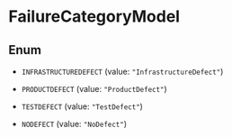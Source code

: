 

# FailureCategoryModel

## Enum


* `INFRASTRUCTUREDEFECT` (value: `"InfrastructureDefect"`)

* `PRODUCTDEFECT` (value: `"ProductDefect"`)

* `TESTDEFECT` (value: `"TestDefect"`)

* `NODEFECT` (value: `"NoDefect"`)



